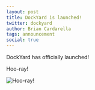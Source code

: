 ```yaml
---
layout: post
title: DockYard is launched!
twitter: dockyard
author: Brian Cardarella
tags: announcement
social: true
---
```


DockYard has officially launched!

Hoo-ray!

![Hoo-ray!](https://i.imgur.com/oRUq9T6.jpg)
